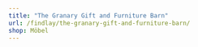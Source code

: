 ```yaml
---
title: "The Granary Gift and Furniture Barn"
url: /findlay/the-granary-gift-and-furniture-barn/
shop: Möbel
---
```

